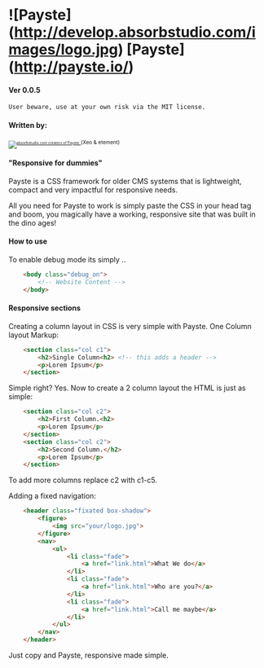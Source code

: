 # ![Payste] (http://develop.absorbstudio.com/images/logo.jpg) [Payste] (http://payste.io/) 
#### Ver 0.0.5

`User beware, use at your own risk via the MIT license.`

#### Written by: 

<section>
    <p style="font-size:0.5em">
        <a href="http://absorbstudio.com/">
            <img src="http://develop.absorbstudio.com/images/abColorLogo.png" alt="absorbstudio.com creators of Payste.">
        </a>
         <font size="0.7em">(Xeo & etement)</font>
    </p>
</section>

#### "Responsive for dummies"

Payste is a CSS framework for older CMS systems that is lightweight, compact and very impactful for responsive needs.

All you need for Payste to work is simply paste the CSS in your head tag and boom, you magically have a working, responsive site that was built in the dino ages! 

#### How to use

To enable debug mode its simply ..
```html
    <body class="debug_on">
        <!-- Website Content -->
    </body>
```

#### Responsive sections

Creating a column layout in CSS is very simple with Payste.
One Column layout Markup:
```html
    <section class="col c1">
        <h2>Single Column<h2> <!-- this adds a header -->
        <p>Lorem Ipsum</p>
    </section>
```
Simple right? Yes.
Now to create a 2 column layout the HTML is just as simple:
```html
    <section class="col c2">
        <h2>First Column.<h2> 
        <p>Lorem Ipsum</p>
    </section>
    <section class="col c2">
        <h2>Second Column.</h2>
        <p>Lorem Ipsum</p>
    </section>
```

To add more columns replace c2 with c1-c5.

Adding a fixed navigation:
```html
    <header class="fixated box-shadow">
        <figure>
            <img src="your/logo.jpg">
        </figure>
        <nav>
            <ul>
                <li class="fade">
                    <a href="link.html">What We do</a>
                </li>
                <li class="fade">
                    <a href="link.html">Who are you?</a>
                </li>
                <li class="fade">
                    <a href="link.html">Call me maybe</a>
                </li>
            </ul>
        </nav>
    </header>
```

Just copy and Payste, responsive made simple.
